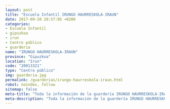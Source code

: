 ```yaml
---
layout: post
title: "Escuela Infantil IRUNGO HAURRESKOLA-IRAUN"
date: 2017-09-20 20:57:05 +0200
categories:
- Escuela Infantil
- gipuzkoa
- irun
- Centro público
- guarderia
name: "IRUNGO HAURRESKOLA-IRAUN"
province: "Gipuzkoa"
location: "Irun"
code: "20013321"
type: "Centro público"
img: guarderia.jpg
permalink: /guarderias/irungo-haurreskola-iraun.html
robot: noindex, follow
sitemap: false
meta-title: "Toda la información de la guardería IRUNGO HAURRESKOLA-IRAUN"
meta-description: "Toda la información de la guardería IRUNGO HAURRESKOLA-IRAUN"
---
```

